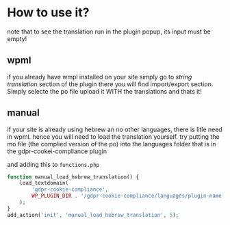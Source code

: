 # How to use it?

note that to see the translation run in the plugin popup, its input must be empty!

## wpml
if you already have wmpl installed on your site simply go to *string translation* section of the plugin there you will find import/export section. Simply selecte the po file upload it WITH the translations and thats it!

## manual
if your site is already using hebrew an no other languages, there is litle need in wpml. hence you will need to load the translation yourself.
try putting the mo file (the complied version of the po) into the languages folder that is in the gdpr-cookei-compliance plugin

and adding this to `functions.php`

```php
function manual_load_hebrew_translation() {
    load_textdomain(
        'gdpr-cookie-compliance', 
        WP_PLUGIN_DIR . '/gdpr-cookie-compliance/languages/plugin-name-he_IL.mo'
    );
}
add_action('init', 'manual_load_hebrew_translation', 5);
```

